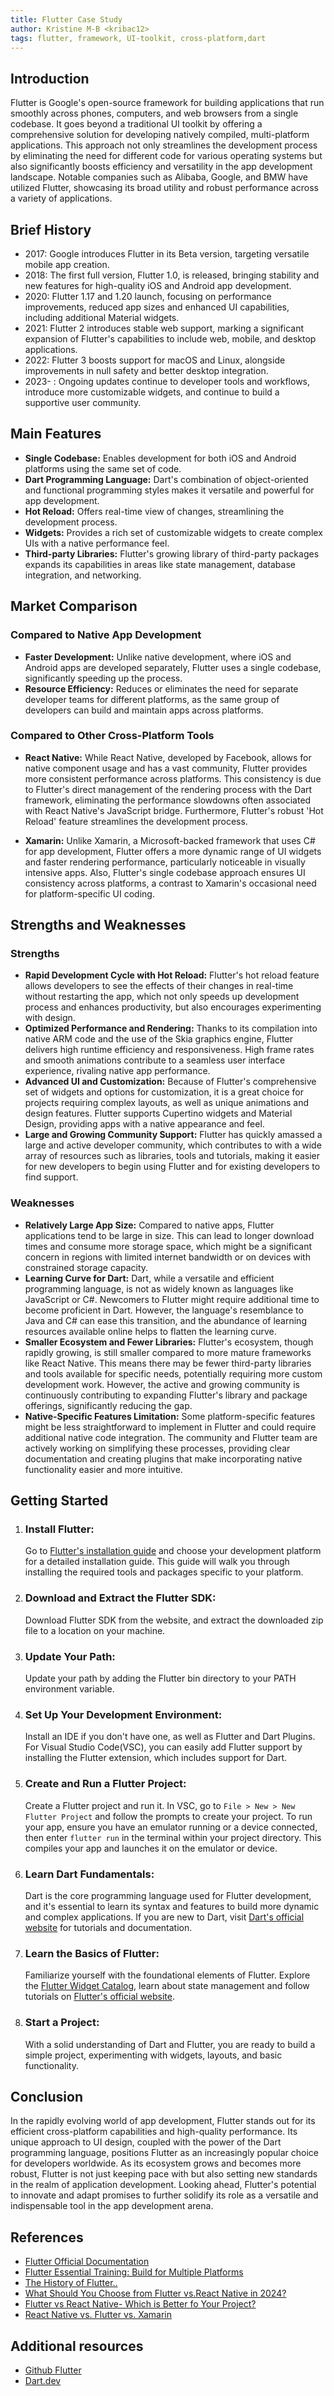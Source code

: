 ```yaml
---
title: Flutter Case Study
author: Kristine M-B <kribac12>
tags: flutter, framework, UI-toolkit, cross-platform,dart
---
```


## Introduction

Flutter is Google's open-source framework for building applications that run smoothly across phones, computers, and web browsers from a single codebase. It goes beyond a traditional UI toolkit by offering a comprehensive solution for developing natively compiled, multi-platform applications. This approach not only streamlines the development process by eliminating the need for different code for various operating systems but also significantly boosts efficiency and versatility in the app development landscape. Notable companies such as Alibaba, Google, and BMW have utilized Flutter, showcasing its broad utility and robust performance across a variety of applications.

## Brief History

- 2017: Google introduces Flutter in its Beta version, targeting versatile mobile app creation.
- 2018: The first full version, Flutter 1.0, is released, bringing stability and new features for high-quality iOS and Android app development.
- 2020: Flutter 1.17 and 1.20 launch, focusing on performance improvements, reduced app sizes and enhanced UI capabilities, including additional Material widgets.
- 2021: Flutter 2 introduces stable web support, marking a significant expansion of Flutter's capabilities to include web, mobile, and desktop applications.
- 2022: Flutter 3 boosts support for macOS and Linux, alongside improvements in null safety and better desktop integration.
- 2023- : Ongoing updates continue to developer tools and workflows, introduce more customizable widgets, and continue to build a supportive user community.

## Main Features

- **Single Codebase:** Enables development for both iOS and Android platforms using the same set of code.
- **Dart Programming Language:** Dart's combination of object-oriented and functional programming styles makes it versatile and powerful for app development.
- **Hot Reload:** Offers real-time view of changes, streamlining the development process.
- **Widgets:** Provides a rich set of customizable widgets to create complex UIs with a native performance feel.
- **Third-party Libraries:** Flutter's growing library of third-party packages expands its capabilities in areas like state management, database integration, and networking.

## Market Comparison

### Compared to Native App Development

- **Faster Development:** Unlike native development, where iOS and Android apps are developed separately, Flutter uses a single codebase, significantly speeding up the process.
- **Resource Efficiency:** Reduces or eliminates the need for separate developer teams for different platforms, as the same group of developers can build and maintain apps across platforms.

### Compared to Other Cross-Platform Tools

- **React Native:** While React Native, developed by Facebook, allows for native component usage and has a vast community, Flutter provides more consistent performance across platforms. This consistency is due to Flutter's direct management of the rendering process with the Dart framework, eliminating the performance slowdowns often associated with React Native's JavaScript bridge. Furthermore, Flutter's robust 'Hot Reload' feature streamlines the development process.

- **Xamarin:** Unlike Xamarin, a Microsoft-backed framework that uses C# for app development, Flutter offers a more dynamic range of UI widgets and faster rendering performance, particularly noticeable in visually intensive apps. Also, Flutter's single codebase approach ensures UI consistency across platforms, a contrast to Xamarin's occasional need for platform-specific UI coding.

## Strengths and Weaknesses

### Strengths

- **Rapid Development Cycle with Hot Reload:** Flutter's hot reload feature allows developers to see the effects of their changes in real-time without restarting the app, which not only speeds up development process and enhances productivity, but also encourages experimenting with design.
- **Optimized Performance and Rendering:** Thanks to its compilation into native ARM code and the use of the Skia graphics engine, Flutter delivers high runtime efficiency and responsiveness. High frame rates and smooth animations contribute to a seamless user interface experience, rivaling native app performance.
- **Advanced UI and Customization:** Because of Flutter's comprehensive set of widgets and options for customization, it is a great choice for projects requiring complex layouts, as well as unique animations and design features. Flutter supports Cupertino widgets and Material Design, providing apps with a native appearance and feel.
- **Large and Growing Community Support:** Flutter has quickly amassed a large and active developer community, which contributes to with a wide array of resources such as libraries, tools and tutorials, making it easier for new developers to begin using Flutter and for existing developers to find support.

### Weaknesses

- **Relatively Large App Size:** Compared to native apps, Flutter applications tend to be large in size. This can lead to longer download times and consume more storage space, which might be a significant concern in regions with limited internet bandwidth or on devices with constrained storage capacity.
- **Learning Curve for Dart:** Dart, while a versatile and efficient programming language, is not as widely known as languages like JavaScript or C#. Newcomers to Flutter might require additional time to become proficient in Dart. However, the language's resemblance to Java and C# can ease this transition, and the abundance of learning resources available online helps to flatten the learning curve.
- **Smaller Ecosystem and Fewer Libraries:** Flutter's ecosystem, though rapidly growing, is still smaller compared to more mature frameworks like React Native. This means there may be fewer third-party libraries and tools available for specific needs, potentially requiring more custom development work. However, the active and growing community is continuously contributing to expanding Flutter's library and package offerings, significantly reducing the gap.
- **Native-Specific Features Limitation:** Some platform-specific features might be less straightforward to implement in Flutter and could require additional native code integration. The community and Flutter team are actively working on simplifying these processes, providing clear documentation and creating plugins that make incorporating native functionality easier and more intuitive.

## Getting Started

1. ### Install Flutter:
   Go to [Flutter's installation guide](https://docs.flutter.dev/get-started/install) and choose your development platform for a detailed installation guide. This guide will walk you through installing the required tools and packages specific to your platform.
2. ### Download and Extract the Flutter SDK:
   Download Flutter SDK from the website, and extract the downloaded zip file to a location on your machine.
3. ### Update Your Path:
   Update your path by adding the Flutter bin directory to your PATH environment variable.
4. ### Set Up Your Development Environment:
   Install an IDE if you don't have one, as well as Flutter and Dart Plugins. For Visual Studio Code(VSC), you can easily add Flutter support by installing the Flutter extension, which includes support for Dart.
5. ### Create and Run a Flutter Project:
   Create a Flutter project and run it. In VSC, go to `File > New > New Flutter Project` and follow the prompts to create your project. To run your app, ensure you have an emulator running or a device connected, then enter `flutter run` in the terminal within your project directory. This compiles your app and launches it on the emulator or device.
6. ### Learn Dart Fundamentals:
   Dart is the core programming language used for Flutter development, and it's essential to learn its syntax and features to build more dynamic and complex applications. If you are new to Dart, visit [Dart's official website](https://dart.dev/) for tutorials and documentation.
7. ### Learn the Basics of Flutter:
   Familiarize yourself with the foundational elements of Flutter. Explore the [Flutter Widget Catalog](https://docs.flutter.dev/ui/widgets), learn about state management and follow tutorials on [Flutter's official website](https://flutter.dev/).
8. ### Start a Project:
   With a solid understanding of Dart and Flutter, you are ready to build a simple project, experimenting with widgets, layouts, and basic functionality.

## Conclusion

In the rapidly evolving world of app development, Flutter stands out for its efficient cross-platform capabilities and high-quality performance. Its unique approach to UI design, coupled with the power of the Dart programming language, positions Flutter as an increasingly popular choice for developers worldwide. As its ecosystem grows and becomes more robust, Flutter is not just keeping pace with but also setting new standards in the realm of application development. Looking ahead, Flutter's potential to innovate and adapt promises to further solidify its role as a versatile and indispensable tool in the app development arena.

## References

- [Flutter Official Documentation](https://docs.flutter.dev/)
- [Flutter Essential Training: Build for Multiple Platforms](https://www.linkedin.com/learning/flutter-essential-training-build-for-multiple-platforms?u=43268076)
- [The History of Flutter..](https://tomicriedel.medium.com/the-history-of-flutter-in-less-than-3-minutes-db8dd56985fb#:~:text=As%20you%20know%2C%20Flutter%20is,finally%20changed%20to%20%E2%80%9CFlutter%E2%80%9D.)
- [What Should You Choose from Flutter vs.React Native in 2024?](https://radixweb.com/blog/flutter-vs-react-native#better)
- [Flutter vs React Native- Which is Better fo Your Project?](https://www.thedroidsonroids.com/blog/flutter-vs-react-native-comparison)
- [React Native vs. Flutter vs. Xamarin](https://themobilereality.com/blog/xamarin-vs-flutter-vs-react-native)

## Additional resources

- [Github Flutter](https://github.com/flutter)
- [Dart.dev](https://dart.dev/)
